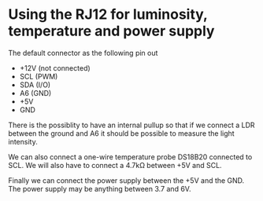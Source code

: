 # Using the RJ12 for luminosity, temperature and power supply

The default connector as the following pin out

- +12V (not connected)
- SCL (PWM)
- SDA (I/O)
- A6 (GND)
- +5V
- GND

There is the possiblity to have an internal pullup so that if we connect a LDR between the ground and A6 it should be possible to measure the light intensity.

We can also connect a one-wire temperature probe DS18B20 connected to SCL. We will also have to connect a 4.7kΩ between +5V and SCL.

Finally we can connect the power supply between the +5V and the GND. The power supply may be anything between 3.7 and 6V.
